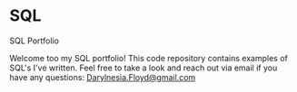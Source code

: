# SQL
SQL Portfolio


Welcome too my SQL portfolio! This code repository contains examples of SQL's I've written. Feel free to take a look and reach out via email if you have any questions: Darylnesia.Floyd@gmail.com

